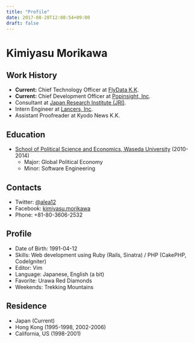 ```yaml
---
title: "Profile"
date: 2017-08-28T12:08:54+09:00
draft: false
---
```


# Kimiyasu Morikawa

## Work History
* **Current:** Chief Technology Officer at [FlyData K.K](http://www.flydata.com/ja/).
* **Current:** Chief Development Officer at [Popinsight, Inc](https://popinsight.jp/).
* Consultant at [Japan Research Institute (JRI)](https://www.jri.co.jp/).
* Intern Engineer at [Lancers, Inc](https://www.lancers.co.jp/).
* Assistant Proofreader at Kyodo News K.K.

## Education
* [School of Political Science and Economics, Waseda University](https://www.waseda.jp/fpse/pse/en/) (2010-2014)
  * Major: Global Political Economy
  * Minor: Software Engineering

## Contacts
* Twitter: [@alea12](https://twitter.com/alea12)
* Facebook: [kimiyasu.morikawa](https://www.facebook.com/kimiyasu.morikawa)
* Phone: +81-80-3606-2532

## Profile
* Date of Birth: 1991-04-12
* Skills: Web development using Ruby (Rails, Sinatra) / PHP (CakePHP, CodeIgniter)
* Editor: Vim
* Language: Japanese, English (a bit)
* Favorite: Urawa Red Diamonds
* Weekends: Trekking Mountains

## Residence
* Japan (Current)
* Hong Kong (1995-1998, 2002-2006)
* California, US (1998-2001)

